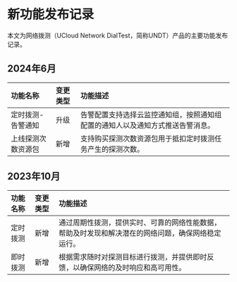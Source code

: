 # 新功能发布记录

本文为网络拨测（UCloud Network DialTest，简称UNDT）产品的主要功能发布记录。

## 2024年6月

| 功能名称           | 变更类型 | 功能描述                                                     |
| :------------------ | :------- | :----------------------------------------------------------- |
| 定时拨测-告警通知  | 升级     | 告警配置支持选择云监控通知组，按照通知组配置的通知人以及通知方式推送告警消息。 |
| 上线探测次数资源包 | 新增     | 支持购买探测次数资源包用于抵扣定时拨测任务产生的探测次数。   |

## 2023年10月

| 功能名称 | 变更类型 | 功能描述                                                     |
| :------------ | :--------- | :----------------------------------------------------------- |
| 定时拨测 | 新增     | 通过周期性拨测，提供实时、可靠的网络性能数据，帮助及时发现和解决潜在的网络问题，确保网络稳定运行。 |
| 即时拨测 | 新增     | 根据需求随时对探测目标进行拨测，并提供即时反馈，以确保网络的及时响应和高可用性。 |